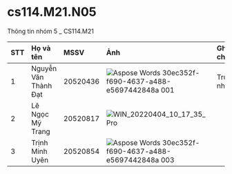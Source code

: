 # cs114.M21.N05
Thông tin nhóm 5 \_ CS114.M21

|**STT**|**Họ và tên**|**MSSV**|**Ảnh**|**Ghi chú**|
| :- | :- | :- | :- | :- |
|1|Nguyễn Văn Thành Đạt|20520436|![Aspose Words 30ec352f-f690-4637-a488-e5697442848a 001](https://user-images.githubusercontent.com/83054719/161460704-447684f5-1d16-4c34-b253-2582d596ce6a.jpeg)|Trưởng nhóm|
|2|Lê Ngọc Mỹ Trang|20520817|![WIN_20220404_10_17_35_Pro](https://user-images.githubusercontent.com/83054719/161478462-d798a2b7-95e2-4322-a169-54f181cc41f0.jpg)|
|3|Trịnh Minh Uyên|20520854|![Aspose Words 30ec352f-f690-4637-a488-e5697442848a 003](https://user-images.githubusercontent.com/83054719/161460726-7dc16566-9318-408c-8c1e-5e2406de67f2.jpeg)|
